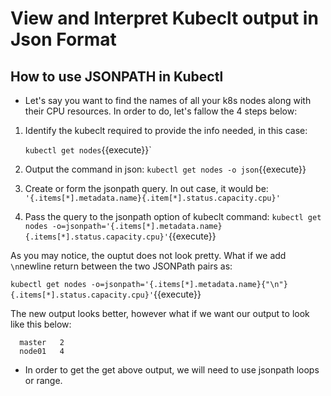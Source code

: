 # View and Interpret Kubeclt output in Json Format

## How to use JSONPATH in Kubectl

- Let's say you want to find the names of all your k8s nodes along with their CPU resources. In order to do, let's fallow the 4 steps below:

1. Identify the kubeclt required to provide the info needed, in this case:
  
   `kubectl get nodes`{{execute}}`

2. Output the command in json:
      `kubectl get nodes -o json`{{execute}}

3. Create or form the jsonpath query. In out case, it would be:
    `'{.items[*].metadata.name}{.item[*].status.capacity.cpu}'`

4. Pass the query to the jsonpath option of kubeclt command:
      `kubectl get nodes -o=jsonpath='{.items[*].metadata.name} {.items[*].status.capacity.cpu}'`{{execute}}

As you may notice, the ouptut does not look pretty. What if we add `\n`newline return between the two JSONPath pairs as:

  `kubectl get nodes -o=jsonpath='{.items[*].metadata.name}{"\n"}{.items[*].status.capacity.cpu}'`{{execute}}

The new output looks better, however  what if we want our output to look like this below:

  ```
    master   2      
    node01   4     
  ```

- In order to get the get above output, we will need to use jsonpath loops or range.